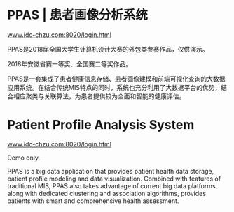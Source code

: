 # PPAS | 患者画像分析系统

www.idc-chzu.com:8020/login.html

PPAS是2018届全国大学生计算机设计大赛的外包类参赛作品，仅供演示。

2018年安徽省赛一等奖、全国赛二等奖作品。

PPAS是⼀套集成了患者健康信息存储、患者画像建模和前端可视化查询的⼤数据应⽤系统。在结合传统MIS特点的同时，系统也充分利用了⼤数据平台的优势，结合相应聚类与关联算法，为患者提供较为全面和智能的健康评估。


# Patient Profile Analysis System

www.idc-chzu.com:8020/login.html

Demo only. 

PPAS is a big data application that provides patient health data storage, patient profile modeling and data visualization. Combined with features of traditional MIS, PPAS also takes advantage of current big data platforms, along with dedicated clustering and association algorithms, provides patients with smart and comprehensive health assessment.

